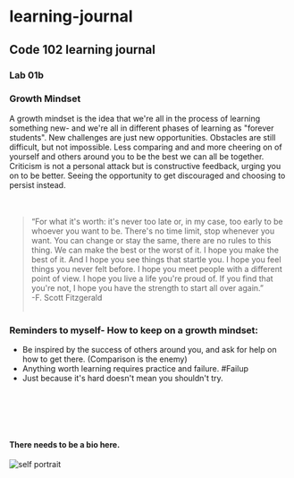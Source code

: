 # learning-journal
## Code 102 learning journal
### Lab 01b

### Growth Mindset
A growth mindset is the idea that we're all in the process of learning something new- and we're all in different phases of learning as "forever students". New challenges are just new opportunities. Obstacles are still difficult, but not impossible. Less comparing and and more cheering on of yourself and others around you to be the best we can all be together. Criticism is not a personal attack but is constructive feedback, urging you on to be better. Seeing the opportunity to get discouraged and choosing to persist instead. 
<br>
<br>
<br>


>“For what it's worth: it's never too late or, in my case, too early to be whoever you want to be. There's no time limit, stop whenever you want. You can change or stay the same, there are no rules to this thing. We can make the best or the worst of it. I hope you make the best of it. And I hope you see things that startle you. I hope you feel things you never felt before. I hope you meet people with a different point of view. I hope you live a life you're proud of. If you find that you're not, I hope you have the strength to start all over again.” <br>
> -F. Scott Fitzgerald <br><br>

### Reminders to myself- How to keep on a growth mindset: 
- Be inspired by the success of others around you, and ask for help on how to get there. (Comparison is the enemy)
- Anything worth learning requires practice and failure. #Failup
- Just because it's hard doesn't mean you shouldn't try. 
<br>
<br>
<br>
<br>

#### There needs to be a bio here. 



![self portrait](https://mir-s3-cdn-cf.behance.net/project_modules/2800_opt_1/0400bd95337683.5e9554e2ccd0b.jpg)

